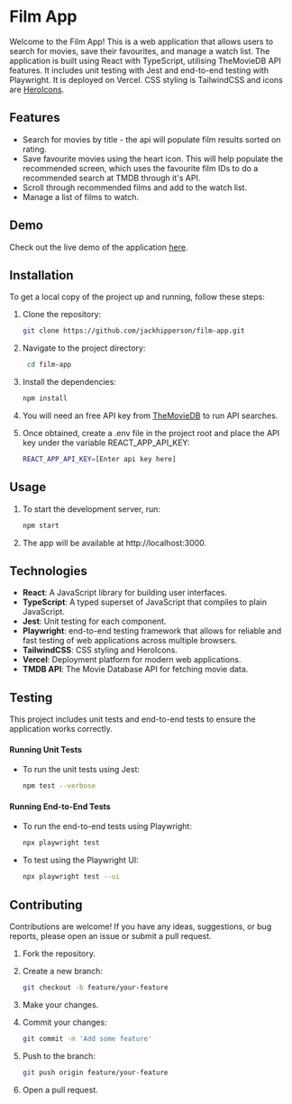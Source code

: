 # Film App

Welcome to the Film App! This is a web application that allows users to search for movies, save their favourites, and manage a watch list. The application is built using React with TypeScript, utilising TheMovieDB API features. It includes unit testing with Jest and end-to-end testing with Playwright. It is deployed on Vercel. CSS styling is TailwindCSS and icons are [HeroIcons](https://heroicons.com/).

## Features
- Search for movies by title - the api will populate film results sorted on rating.
- Save favourite movies using the heart icon. This will help populate the recommended screen, which uses the favourite film IDs to do a recommended search at TMDB through it's API.
- Scroll through recommended films and add to the watch list.
- Manage a list of films to watch.

## Demo
Check out the live demo of the application [here](https://film-app-roan.vercel.app/).

## Installation
To get a local copy of the project up and running, follow these steps:

1. Clone the repository:
   ```bash
   git clone https://github.com/jackhipperson/film-app.git

2. Navigate to the project directory:
   ```bash
    cd film-app

3. Install the dependencies:
    ```bash
    npm install

4. You will need an free API key from [TheMovieDB](https://developer.themoviedb.org/docs/getting-started) to run API searches.

5. Once obtained, create a .env file in the project root and place the API key under the variable REACT_APP_API_KEY:
    ```bash
    REACT_APP_API_KEY=[Enter api key here] 

## Usage
1. To start the development server, run:
    ```bash
    npm start

2. The app will be available at http://localhost:3000.

## Technologies
- **React**: A JavaScript library for building user interfaces.  
- **TypeScript**: A typed superset of JavaScript that compiles to plain JavaScript.  
- **Jest**: Unit testing for each component.  
- **Playwright**: end-to-end testing framework that allows for reliable and fast testing of web applications across multiple browsers.  
- **TailwindCSS**: CSS styling and HeroIcons.  
- **Vercel**: Deployment platform for modern web applications.  
- **TMDB API**: The Movie Database API for fetching movie data.  

## Testing
This project includes unit tests and end-to-end tests to ensure the application works correctly.

#### Running Unit Tests
- To run the unit tests using Jest:
    ```bash
    npm test --verbose

#### Running End-to-End Tests
- To run the end-to-end tests using Playwright:
    ```bash
    npx playwright test

- To test using the Playwright UI:
    ```bash
    npx playwright test --ui

## Contributing
Contributions are welcome! If you have any ideas, suggestions, or bug reports, please open an issue or submit a pull request.

1. Fork the repository.
2. Create a new branch:
    ```bash
    git checkout -b feature/your-feature

3. Make your changes.

4. Commit your changes:
    ```bash
    git commit -m 'Add some feature'

5. Push to the branch:
    ```bash
    git push origin feature/your-feature

6. Open a pull request.

